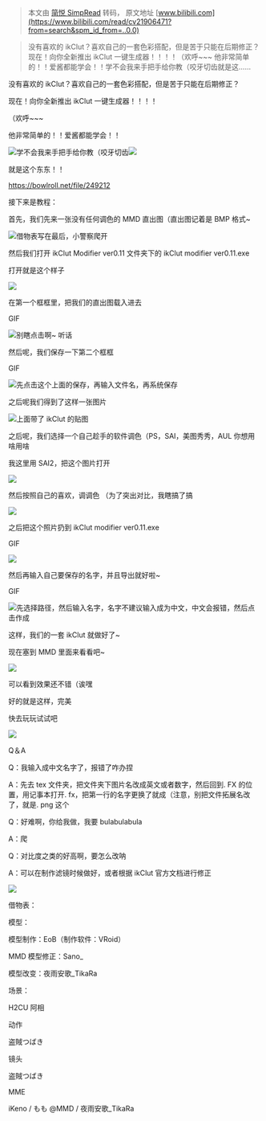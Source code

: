 > 本文由 [简悦 SimpRead](http://ksria.com/simpread/) 转码， 原文地址 [www.bilibili.com](https://www.bilibili.com/read/cv21906471?from=search&spm_id_from=..0.0)

> 没有喜欢的 ikClut？喜欢自己的一套色彩搭配，但是苦于只能在后期修正？现在！向你全新推出 ikClut 一键生成器！！！！（欢呼~~~ 他非常简单的！！爱酱都能学会！！学不会我来手把手给你教（咬牙切齿就是这......

没有喜欢的 ikClut？喜欢自己的一套色彩搭配，但是苦于只能在后期修正？

现在！向你全新推出 ikClut 一键生成器！！！！

（欢呼~~~

他非常简单的！！爱酱都能学会！！

![](http://i0.hdslb.com/bfs/article/da9bd94ad68cba4d084c69aaa89a1989e955a8d8.jpg@560w_590h_progressive.webp)学不会我来手把手给你教（咬牙切齿![](http://i0.hdslb.com/bfs/article/02db465212d3c374a43c60fa2625cc1caeaab796.png)

就是这个东东！！

https://bowlroll.net/file/249212

接下来是教程：

首先，我们先来一张没有任何调色的 MMD 直出图（直出图记着是 BMP 格式~

![](http://i0.hdslb.com/bfs/article/467fab42be2d930fac087a78ca3deb1f2bf1fb61.jpg@942w_432h_progressive.webp)借物表写在最后，小警察爬开  

然后我们打开 ikClut Modifier ver0.11 文件夹下的 ikClut modifier ver0.11.exe

打开就是这个样子

![](http://i0.hdslb.com/bfs/article/bc8c109cdde01c5b0c15c0ff841760b7636fe2d8.png@746w_1275h_progressive.webp)

在第一个框框里，把我们的直出图载入进去

GIF

![](http://i0.hdslb.com/bfs/article/9716698a79aad75a91ff957a8f5f108b42377874.gif@942w_531h_progressive.webp)别瞎点击啊~ 听话

然后呢，我们保存一下第二个框框

GIF

![](http://i0.hdslb.com/bfs/article/3499127fe0830a20b098600a86a2df08cdb9fcc1.gif@942w_531h_progressive.webp)先点击这个上面的保存，再输入文件名，再系统保存

之后呢我们得到了这样一张图片

![](http://i0.hdslb.com/bfs/article/6f2a8edc15427a23c17160482a2dbc876861773d.png@942w_449h_progressive.webp)上面带了 ikClut 的贴图

之后呢，我们选择一个自己趁手的软件调色（PS，SAI，美图秀秀，AUL 你想用啥用啥

我这里用 SAI2，把这个图片打开

![](http://i0.hdslb.com/bfs/article/06674c56252f4b1a910a9c1445cbdc622c48875c.png@942w_513h_progressive.webp)

然后按照自己的喜欢，调调色 （为了突出对比，我瞎搞了搞

![](http://i0.hdslb.com/bfs/article/ec2cd4da75bedbed050542a75a96c41ae680b9ea.png@942w_449h_progressive.webp)

之后把这个照片扔到 ikClut modifier ver0.11.exe

GIF

![](http://i0.hdslb.com/bfs/article/03a82eef9bd0016d65fbe4b114e722722f454405.gif@942w_531h_progressive.webp)

然后再输入自己要保存的名字，并且导出就好啦~

GIF

![](http://i0.hdslb.com/bfs/article/70fa55aae48aa172645073859fc54c999b7220ed.gif@942w_531h_progressive.webp)先选择路径，然后输入名字，名字不建议输入成为中文，中文会报错，然后点击作成

这样，我们的一套 ikClut 就做好了~

现在塞到 MMD 里面来看看吧~

![](http://i0.hdslb.com/bfs/article/bbb7791a61b9e574f21e0ecc3cc892fcc45b0d0d.png@942w_509h_progressive.webp)

可以看到效果还不错（诶嘿

好的就是这样，完美

快去玩玩试试吧

![](http://i0.hdslb.com/bfs/article/02db465212d3c374a43c60fa2625cc1caeaab796.png)

Q＆A

Q：我输入成中文名字了，报错了咋办捏

A：先去 tex 文件夹，把文件夹下图片名改成英文或者数字，然后回到. FX 的位置，用记事本打开. fx，把第一行的名字更换了就成（注意，别把文件拓展名改了，就是. png 这个

Q：好难啊，你给我做，我要 bulabulabula

A：爬

Q：对比度之类的好高啊，要怎么改呐

A：可以在制作滤镜时候做好，或者根据 ikClut 官方文档进行修正

![](http://i0.hdslb.com/bfs/article/02db465212d3c374a43c60fa2625cc1caeaab796.png)

借物表：  

模型：

模型制作：EoB（制作软件：VRoid）

MMD 模型修正：Sano_

模型改变：夜雨安歌_TikaRa

场景：

H2CU 阿相

动作

盗賊つばき

镜头

盗賊つばき

MME

iKeno / もも @MMD / 夜雨安歌_TikaRa